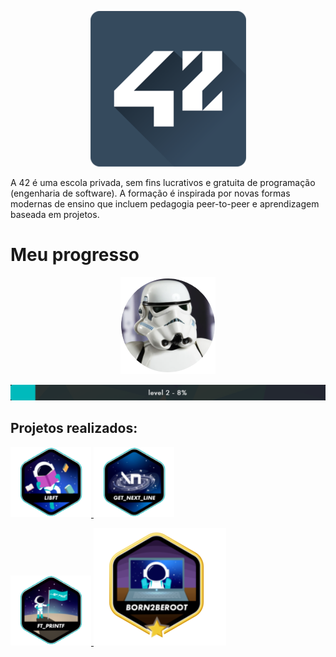 <p align ="center">
	<a href ="https://42sp.org.br/">
	<img src="images/unnamed.png">
	</a>
</p>

<p>
	A 42 é uma escola privada, sem fins lucrativos e gratuita de programação (engenharia de software).
	A formação é inspirada por novas formas modernas de ensino que incluem pedagogia peer-to-peer e aprendizagem baseada em projetos.
</p>

# Meu progresso

<p align= "center">
	<img src="images/AVATAR.png">
	<p align= "center">
	<img src="images/xp42.png">
	</p>
</p>

<p>
	<h2>Projetos realizados:</h2>
</p>

<!-- LIBFT-->
<p>
	<a  href="https://github.com/gustavdlima/ecole_42/tree/main/libft">
	<img src="images/fase1/libft.png">
	</a>
	<!-- GNL-->
	<a href="https://github.com/gustavdlima/ecole_42/tree/main/gnl">
	<img src="images/fase1/gnl.png">
	</a>
</p>

<!-- PRINTF-->
<p>
	<a href="https://github.com/gustavdlima/ecole_42/tree/main/ft_printf">
	<img src="images/fase1/ft_printf.png">
	</a>
	<!-- BORN-->
	<a href="https://github.com/gustavdlima/ecole_42/tree/main/ft_printf">
	<img src="images/fase1/borntoberoot.png">
	</a>
</p>
